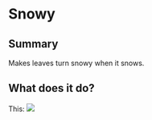 # Snowy

## Summary
Makes leaves turn snowy when it snows.

## What does it do?
This:
![](https://raw.githubusercontent.com/KeyCrusader/Snowy/master/anim.gif)